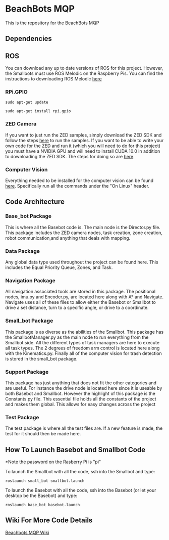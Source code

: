 # BeachBots MQP
This is the repository for the BeachBots MQP
## Dependencies

## ROS
You can download any up to date versions of ROS for this project.
However, the Smallbots must use ROS Melodic on the Raspberry Pis.
You can find the instructions to downloading ROS Melodic [here](http://wiki.ros.org/melodic/Installation/Ubuntu) 

### RPi.GPIO
```
sudo apt-get update
```
```
sudo apt-get install rpi.gpio
```

### ZED Camera
If you want to just run the ZED samples, simply download the ZED SDK and follow the steps [here](https://www.stereolabs.com/docs/installation/) to run the samples.
If you want to be able to write your own code for the ZED and run it (which you will need to do for this project) you must have a NVIDIA GPU and will need to install CUDA 10.0 in addition to downloading the ZED SDK. The steps for doing so are [here](https://www.stereolabs.com/docs/installation/linux/).

### Computer Vision
Everything needed to be installed for the computer vision can be found [here](https://coral.ai/docs/accelerator/get-started/#3-run-a-model-using-the-tensorflow-lite-api). Specifically run all the commands under the "On Linux" header.

## Code Architecture

### Base_bot Package
This is where all the Basebot code is. The main node is the Director.py
file. This package includes the ZED camera nodes, task creation, zone creation,
robot communication,and anything that deals with mapping.

### Data Package
Any global data type used throughout the project can be found here. This
includes the Equal Priority Queue, Zones, and Task.

### Navigation Package
All navigation associated tools are stored in this package. The positional nodes,
imu.py and Encoder.py, are located here along with A* and Navigate. Navigate
uses all of these files to allow either the Basebot or Smallbot to drive a set
distance, turn to a specific angle, or drive to a coordinate.

### Small_bot Package
This package is as diverse as the abilities of the Smallbot. This package has
the SmallbotManager.py as the main node to run everything from the Smallbot side.
All the different types of task managers are here to execute all task types. 
The 2 degrees of freedom arm control is located here along with the Kinematics.py.
Finally all of the computer vision for trash detection is stored in the small_bot 
package.

### Support Package
This package has just anything that does not fit the other categories
and are useful. For instance the drive node is located here since it is
useable by both Basebot and Smallbot. However the highlight of this package
is the Constants.py file. This essential file holds all the constants of the
project and makes them global. This allows for easy changes across the project

### Test Package
The test package is where all the test files are. If a new feature is made,
the test for it should then be made here.

## How To Launch Basebot and Smallbot Code
*Note the password on the Rasberry Pi is "pi"

To launch the Smallbot with all the code, ssh into the Smallbot and type:
```
roslaunch small_bot smallbot.launch
```
To launch the Basebot with all the code, ssh into the Basebot (or let your desktop
be the Basebot) and type:
```
roslaunch base_bot basebot.launch
```

## Wiki For More Code Details
[Beachbots MQP Wiki]()

